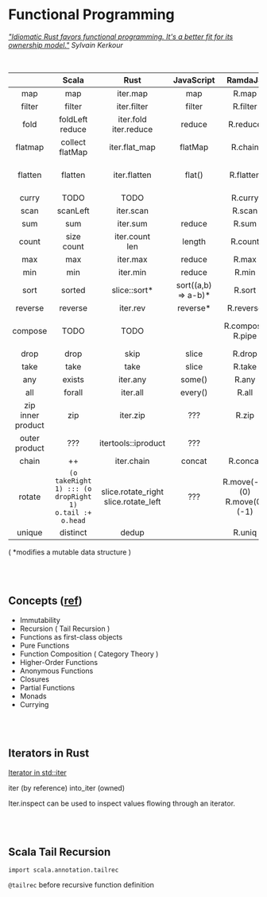 # Functional Programming

*["Idiomatic Rust favors functional programming. It's a better fit for its ownership model."](https://kerkour.com/rust-functional-programming)  Sylvain Kerkour*


<br>

|  | Scala | Rust | JavaScript | RamdaJS | Python |
|:--:|:--:|:--:|:--:|:--:|:--:|
| map | map | iter.map | map | R.map | map |
| filter | filter | iter.filter | filter | R.filter | filter |
| fold | foldLeft<br>reduce | iter.fold<br>iter.reduce | reduce | R.reduce | functools.reduce |
| flatmap | collect<br>flatMap | iter.flat_map | flatMap | R.chain | |
| flatten | flatten | iter.flatten | flat() | R.flatten | [item for sublist in NESTED for item in sublist] |
| curry | TODO | TODO | | R.curry | toolz.curry |
| scan | scanLeft | iter.scan | | R.scan | itertools.accumulate |
| sum | sum | iter.sum | reduce | R.sum | sum |
| count | size<br>count | iter.count<br>len | length | R.count | len |
| max | max | iter.max | reduce | R.max | max |
| min | min | iter.min | reduce | R.min | min |
| sort | sorted | slice::sort* | sort((a,b) => a-b)* | R.sort | List.sort |
| reverse | reverse | iter.rev | reverse* | R.reverse | [::-1] |
| compose | TODO | TODO | | R.compose<br>R.pipe | toolz.compose<br>toolz.compose_left as pipe
| drop | drop | skip | slice | R.drop | ??? |
| take | take | take | slice | R.take | ??? |
| any | exists | iter.any | some() | R.any | any |
| all | forall | iter.all | every() | R.all | all |
| zip<br>inner product | zip | iter.zip | ??? | R.zip | zip |
| outer product | ??? | itertools::iproduct | ??? | | itertools.product |
| chain | ++ | iter.chain | concat | R.concat | itertools.chain |
| rotate | `(o takeRight 1) ::: (o dropRight 1)`<br>`o.tail :+ o.head` | slice.rotate_right<br>slice.rotate_left | ??? | R.move(-1)(0) <br> R.move(0)(-1) | `o[n:] + o[:n]`<br>`o[-n:] + o[:-n]`<br>`numpy.roll` |
| unique | distinct | dedup | | R.uniq | list(set(lst)) |

( *modifies a mutable data structure )


<br><br>
## Concepts ([ref](https://www.baeldung.com/scala/functional-programming))
- Immutability
- Recursion ( Tail Recursion )
- Functions as first-class objects
- Pure Functions
- Function Composition ( Category Theory )
- Higher-Order Functions
- Anonymous Functions
- Closures
- Partial Functions
- Monads
- Currying


<br><br>
## Iterators in Rust

[Iterator in std::iter](https://doc.rust-lang.org/std/iter/trait.Iterator.html)

iter (by reference)
into_iter (owned)

Iter.inspect can be used to inspect values flowing through an iterator.


<br><br>
## Scala Tail Recursion
`import scala.annotation.tailrec`

`@tailrec` before recursive function definition
